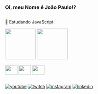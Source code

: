 ### Oi, meu Nome é João Paulo!?
##
🌱 Estudando JavaScript
<div>
    <img height="100em" src="https://github-readme-stats.vercel.app/api?username=JpziinxT&hide=contribs,prs&showicons=true&theme=dark&include_all_commits=true&count_private=true">
      <img height="100em" src="https://github-readme-stats.vercel.app/api/top-langs/?username=JpziinxT&layout=compact&langs_count=16&theme=dark">
</div>

<div><br>
    <img align="center" height="30" width="40" src="https://cdn.jsdelivr.net/gh/devicons/devicon@latest/icons/html5/html5-original.svg">
    <img align="center" height="30" width="40" src="https://cdn.jsdelivr.net/gh/devicons/devicon@latest/icons/css3/css3-original.svg">
    <img align="center" height="30" width="40" src="https://cdn.jsdelivr.net/gh/devicons/devicon@latest/icons/javascript/javascript-original.svg">
</div>

  ##

<div style="margin-top: 10px;">
    <a href="https://www.youtube.com/channel/UC9qawccg2Cz7sVjWb-q8vhQ"><img src="https://img.shields.io/badge/YouTube-FF0000?style=for-the-badge&logo=youtube&logoColor=white" alt="youtube"></a>
    <a href="https://www.twitch.tv/jpziinxt"><img src="https://img.shields.io/badge/Twitch-9146FF?style=for-the-badge&logo=twitch&logoColor=white" alt="twitch"></a>
    <a href="https://www.instagram.com/j.pauloxiv/"><img src="https://img.shields.io/badge/Instagram-E4405F?style=for-the-badge&logo=instagram&logoColor=white" alt="instagram"></a>
    <a href="https://www.linkedin.com/in/jo%C3%A3o-paulo-a414262a6/"><img src="https://img.shields.io/badge/LinkedIn-0077B5?style=for-the-badge&logo=linkedin&logoColor=white" alt="linkedin"></a>
</div>


